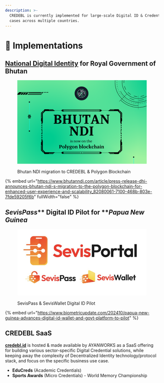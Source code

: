 ```yaml
---
description: >-
  CREDEBL is currently implemented for large-scale Digital ID & Credential use
  cases across multiple countries.
---
```


# 🚀 Implementations

## [**National Digital Identity**](https://www.bhutanndi.com/) **for Royal Government of Bhutan**

<figure><img src="../.gitbook/assets/Migration-Complete---2nd-announcement.png" alt="" width="563"><figcaption><p>Bhutan NDI migration to CREDEBL &#x26; Polygon Blockchain</p></figcaption></figure>

{% embed url="https://www.bhutanndi.com/article/press-release-dhi-announces-bhutan-ndi-s-migration-to-the-polygon-blockchain-for-enhanced-user-experience-and-scalability_82080061-7100-468b-803e-7fde59205f6b" fullWidth="false" %}

## _**SevisPass**_** Digital ID Pilot for **_**Papua New Guinea**_

<figure><img src="../.gitbook/assets/SevisPortal.jpeg" alt="" width="563"><figcaption><p>SevisPass &#x26; SevisWallet Digital ID Pilot</p></figcaption></figure>

{% embed url="https://www.biometricupdate.com/202410/papua-new-guinea-advances-digital-id-wallet-and-govt-platform-to-pilot" %}

## CREDEBL SaaS

[**credebl.id**](https://credebl.id) is hosted & made available by AYANWORKS as a SaaS offering for building various sector-specific Digital Credential solutions, while keeping away the complexity of Decentralized Identity technology/protocol stack, and focus on the specific business use case.

* **EduCreds** (Academic Credentials)
* **Sports Awards** (Micro Credentials) - World Memory Championship

